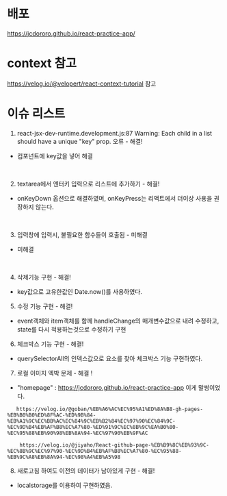 # 배포
https://jcdororo.github.io/react-practice-app/

# context 참고
https://velog.io/@velopert/react-context-tutorial 참고


# 이슈 리스트


1. react-jsx-dev-runtime.development.js:87 Warning: Each child in a list should have a unique "key" prop. 오류 - 해결!
-  컴포넌트에 key값을 넣어 해결 

<br/>

2. textarea에서 엔터키 입력으로 리스트에 추가하기 - 해결!
- onKeyDown 옵션으로 해결하였며, onKeyPress는 리액트에서 더이상 사용을 권장하지 않는다. 

<br/>

3. 입력창에 입력시, 불필요한 함수들이 호출됨 - 미해결
- 미해결

<br/>

4. 삭제기능 구현 - 해결!
- key값으로 고유한값인 Date.now()를 사용하였다. 

5. 수정 기능 구현 - 해결!
- event객체와 item객체를 함께 handleChange의 매개변수값으로 내려 수정하고, state를 다시 적용하는것으로 수정하기 구현 


6. 체크박스 기능 구현 - 해결!
- querySelectorAll의 인덱스값으로 요소를 찾아 체크박스 기능 구현하였다. 

7. 로컬 이미지 엑박 문제 - 해결 !
-    "homepage" : https://jcdororo.github.io/react-practice-app 이게 말썽이었다.   
```
   https://velog.io/@goban/%EB%A6%AC%EC%95%A1%ED%8A%B8-gh-pages-%EB%B0%B0%ED%8F%AC-%ED%9B%84-%EB%A1%9C%EC%BB%AC%EC%84%9C%EB%B2%84%EC%97%90%EC%84%9C-%EC%9D%B4%EB%AF%B8%EC%A7%80-%ED%91%9C%EC%8B%9C%EA%B0%80-%EC%95%88%EB%90%98%EB%8A%94-%EC%97%90%EB%9F%AC   
```

```
    https://velog.io/@jiyaho/React-github-page-%EB%B9%8C%EB%93%9C-%EC%8B%9C%EC%97%90-%EC%9D%B4%EB%AF%B8%EC%A7%80-%EC%95%88-%EB%9C%A8%EB%8A%94-%EC%98%A4%EB%A5%98   
```
8. 새로고침 하여도 이전의 데이터가 남아있게 구현 - 해결!
- localstorage를 이용하여 구현하였음.